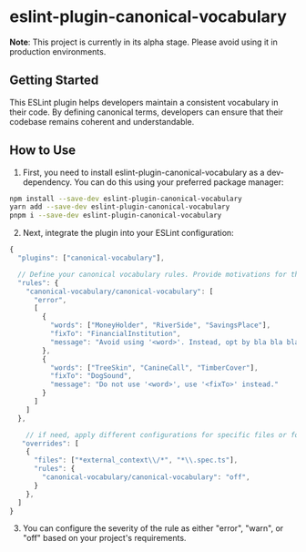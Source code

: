 # eslint-plugin-canonical-vocabulary

**Note**: This project is currently in its alpha stage. Please avoid using it in production environments.

## Getting Started

This ESLint plugin helps developers maintain a consistent vocabulary in their code. By defining canonical terms, developers can ensure that their codebase remains coherent and understandable.

## How to Use

1. First, you need to install eslint-plugin-canonical-vocabulary as a dev-dependency. You can do this using your preferred package manager:

```bash
npm install --save-dev eslint-plugin-canonical-vocabulary
yarn add --save-dev eslint-plugin-canonical-vocabulary
pnpm i --save-dev eslint-plugin-canonical-vocabulary
```

2. Next, integrate the plugin into your ESLint configuration:

```js
{
  "plugins": ["canonical-vocabulary"],

  // Define your canonical vocabulary rules. Provide motivations for the suggestions and specify alternatives.
  "rules": {
    "canonical-vocabulary/canonical-vocabulary": [
      "error",
      [
        {
          "words": ["MoneyHolder", "RiverSide", "SavingsPlace"],
          "fixTo": "FinancialInstitution",
          "message": "Avoid using '<word>'. Instead, opt by bla bla bla"
        },
        {
          "words": ["TreeSkin", "CanineCall", "TimberCover"],
          "fixTo": "DogSound",
          "message": "Do not use '<word>', use '<fixTo>' instead."
        }
      ]
    ]
  },

    // if need, apply different configurations for specific files or folders.
   "overrides": [
    {
      "files": ["*external_context\\/*", "*\\.spec.ts"],
      "rules": {
        "canonical-vocabulary/canonical-vocabulary": "off",
      }
    },
  ]
}
```

3. You can configure the severity of the rule as either "error", "warn", or "off" based on your project's requirements.
